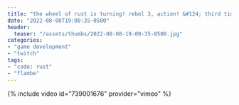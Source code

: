```yaml
---
title: "the wheel of rust is turning! rebel 3, action! &#124; third time's the charm, right? &#124; maybe i need to crab harder &#124; i'm 2-0 i need a double u"
date: "2022-08-08T19:00:35-0500"
header:
  teaser: "/assets/thumbs/2022-08-08-19-00-35-0500.jpg"
categories:
- "game development"
- "twitch"
tags:
- "code: rust"
- "flambe"
---
```

{% include video id="739001676" provider="vimeo" %}
